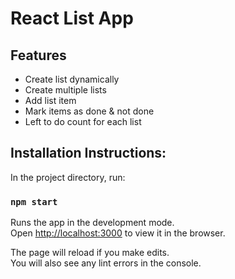 

<h1>React List App</h1>

<h2>Features</h2>
<ul>
    <li>Create list dynamically</li>
    <li>Create multiple lists</li>
    <li>Add list item</li>
    <li>Mark items as done & not done</li>
    <li>Left to do count for each list</li>
</ul>

## Installation Instructions:

In the project directory, run:

### `npm start`

Runs the app in the development mode.<br />
Open [http://localhost:3000](http://localhost:3000) to view it in the browser.

The page will reload if you make edits.<br />
You will also see any lint errors in the console.

